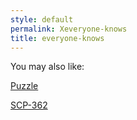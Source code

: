 ```yaml
---
style: default
permalink: Xeveryone-knows
title: everyone-knows
---
```

You may also like:

[Puzzle](http://scp-wiki.net/puzzle)

[SCP-362](http://scp-wiki.net/scp-362)
